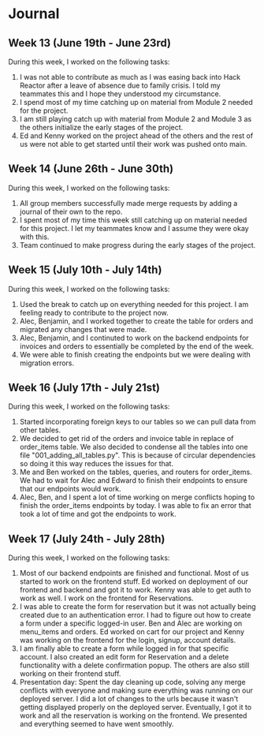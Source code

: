 # Journal

## Week 13 (June 19th - June 23rd)
During this week, I worked on the following tasks:

1. I was not able to contribute as much as I was easing back into Hack Reactor after a leave of absence due to family crisis. I told my teammates this and I hope they understood my circumstance. 
2. I spend most of my time catching up on material from Module 2 needed for the project.
3. I am still playing catch up with material from Module 2 and Module 3 as the others initialize the early stages of the project. 
4. Ed and Kenny worked on the project ahead of the others and the rest of us were not able to get started until their work was pushed onto main.

## Week 14 (June 26th - June 30th)
During this week, I worked on the following tasks:
1. All group members successfully made merge requests by adding a journal of their own to the repo.
2. I spent most of my time this week still catching up on material needed for this project. I let my teammates know and I assume they were okay with this. 
3. Team continued to make progress during the early stages of the project.

## Week 15 (July 10th - July 14th)
During this week, I worked on the following tasks:
1. Used the break to catch up on everything needed for this project. I am feeling ready to contribute to the project now. 
2. Alec, Benjamin, and I worked together to create the table for orders and migrated any changes that were made.
3. Alec, Benjamin, and I continuted to work on the backend endpoints for invoices and orders to essentially be completed by the end of the week.
4. We were able to finish creating the endpoints but we were dealing with migration errors.

## Week 16 (July 17th - July 21st)
During this week, I worked on the following tasks:
1. Started incorporating foreign keys to our tables so we can pull data from other tables.
2. We decided to get rid of the orders and invoice table in replace of order_items table. We also decided to condense all the tables into one file "001_adding_all_tables.py". This is because of circular dependencies so doing it this way reduces the issues for that.
3. Me and Ben worked on the tables, queries, and routers for order_items. We had to wait for Alec and Edward to finish their endpoints to ensure that our endpoints would work.
4. Alec, Ben, and I spent a lot of time working on merge conflicts hoping to finish the order_items endpoints by today. I was able to fix an error that took a lot of time and got the endpoints to work.

## Week 17 (July 24th - July 28th)
During this week, I worked on the following tasks:
1. Most of our backend endpoints are finished and functional. Most of us started to work on the frontend stuff. Ed worked on deployment of our frontend and backend and got it to work. Kenny was able to get auth to work as well. I work on the frontend for Reservations.
2. I was able to create the form for reservation but it was not actually being created due to an authentication error. I had to figure out how to create a form under a specific logged-in user. Ben and Alec are working on menu_items and orders. Ed worked on cart for our project and Kenny was working on the frontend for the login, signup, account details.
3. I am finally able to create a form while logged in for that specific account. I also created an edit form for Reservation and a delete functionality with a delete confirmation popup. The others are also still working on their frontend stuff. 
4. Presentation day: Spent the day cleaning up code, solving any merge conflicts with everyone and making sure everything was running on our deployed server. I did a lot of changes to the urls because it wasn't getting displayed properly on the deployed server. Eventually, I got it to work and all the reservation is working on the frontend. We presented and everything seemed to have went smoothly. 